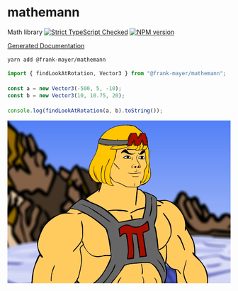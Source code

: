 # mathemann

Math library [![Strict TypeScript Checked](https://badgen.net/badge/TS/Strict "Strict TypeScript Checked")](https://www.typescriptlang.org) [![NPM version](https://img.shields.io/npm/v/@frank-mayer/mathemann.svg)](https://www.npmjs.com/package/@frank-mayer/mathemann)

[Generated Documentation](https://github.com/Frank-Mayer/mathemann/wiki)

``` sh
yarn add @frank-mayer/mathemann
```

``` typescript
import { findLookAtRotation, Vector3 } from "@frank-mayer/mathemann";

const a = new Vector3(-500, 5, -10);
const b = new Vector3(10, 10.75, 20);

console.log(findLookAtRotation(a, b).toString());
```

![Mathemann](https://github.com/Frank-Mayer/mathemann/blob/main/mathemann.png)
